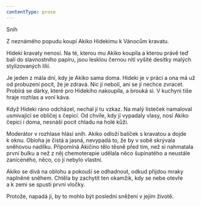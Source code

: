 ```yaml
---
contentType: prose
---
```


<section>

Sníh

Z neznámého popudu koupí Akiko Hidekimu k Vánocům kravatu.

Hideki kravaty nenosí. Na té, kterou mu Akiko koupila a kterou právě teď balí do slavnostního papíru, jsou lesklou černou nití vyšité desítky malých stylizovaných lilií.

Je jeden z mála dní, kdy je Akiko sama doma. Hideki je v práci a ona má už od probuzení pocit, že je zdravá. Nic ji nebolí, ani se jí nechce zvracet. Probírá se dárky, které pro Hidekiho nakoupila, a brouká si. V kuchyni tiše hraje rozhlas a voní káva.

Když Hideki ráno odcházel, nechal jí tu vzkaz. Na malý lísteček namaloval usmívající se obličej s čepicí. Od chvíle, kdy jí vypadaly vlasy, nosí Akiko čepici i doma, nesnáší pocit chladu na holé kůži.

Moderátor v rozhlase hlásí sníh. Akiko odloží balíček s kravatou a dojde k oknu. Obloha je čistá a jasná, nevypadá to, že by v sobě skrývala sněhovou nadílku. Připomíná Akičino tělo těsně před tím, než si nahmatala první bulku a než z něj chemoterapie udělala něco šupinatého a neustále zaníceného, něco, co jí nebylo vlastní.

Akiko se dívá na oblohu a pokouší se odhadnout, odkud přijdou mraky naplněné sněhem. Chtěla by zachytit ten okamžik, kdy se nebe otevře a k zemi se spustí první vločky.

Protože, napadá ji, by to mohlo být poslední sněžení v jejím životě.

</section>

